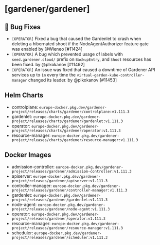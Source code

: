 # [gardener/gardener]

## 🐛 Bug Fixes

- `[OPERATOR]` Fixed a bug that caused the Gardenlet to crash when deleting a hibernated shoot if the NodeAgentAuthorizer feature gate was enabled by @Wieneo [#11424]
- `[OPERATOR]` A bug which prevented usage of labels with `seed.gardener.cloud/` prefix on `BackupEntry`, and `Shoot` resources has been fixed. by @plkokanov [#11492]
- `[OPERATOR]` An issue was fixed that caused a downtime of Gardener API services up to `1m` every time the `virtual-garden-kube-controller-manager` changed its leader.  by @plkokanov [#11453]

## Helm Charts
- controlplane: `europe-docker.pkg.dev/gardener-project/releases/charts/gardener/controlplane:v1.111.3`
- gardenlet: `europe-docker.pkg.dev/gardener-project/releases/charts/gardener/gardenlet:v1.111.3`
- operator: `europe-docker.pkg.dev/gardener-project/releases/charts/gardener/operator:v1.111.3`
- resource-manager: `europe-docker.pkg.dev/gardener-project/releases/charts/gardener/resource-manager:v1.111.3`
## Docker Images
- admission-controller: `europe-docker.pkg.dev/gardener-project/releases/gardener/admission-controller:v1.111.3`
- apiserver: `europe-docker.pkg.dev/gardener-project/releases/gardener/apiserver:v1.111.3`
- controller-manager: `europe-docker.pkg.dev/gardener-project/releases/gardener/controller-manager:v1.111.3`
- gardenlet: `europe-docker.pkg.dev/gardener-project/releases/gardener/gardenlet:v1.111.3`
- node-agent: `europe-docker.pkg.dev/gardener-project/releases/gardener/node-agent:v1.111.3`
- operator: `europe-docker.pkg.dev/gardener-project/releases/gardener/operator:v1.111.3`
- resource-manager: `europe-docker.pkg.dev/gardener-project/releases/gardener/resource-manager:v1.111.3`
- scheduler: `europe-docker.pkg.dev/gardener-project/releases/gardener/scheduler:v1.111.3`
